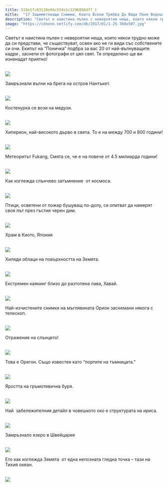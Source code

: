 ```yaml
---
title: 518e1fc63110e94c534e1c3296888df7_t
mitle:  "17 Зашеметяващи Снимки, Които Всеки Трябва Да Види Поне Веднъж в Живота Си!"
description: "Светът е наистина пълен с невероятни неща, които някои трудно може да си представи, че съществуват, освен ако не ги види със собствените си очи. Екипът на &qout;Поничка&qout; по"
image: "https://cdnone.netlify.com/db/2017/01/1-25-760x507.jpg"
---
```


 <p>Светът е наистина пълен с невероятни неща, които някои трудно може да си представи, че съществуват, освен ако не ги види със собствените си очи. Екипът на “Поничка” подбра за вас 20 от най-вълнуващите кадри , заснети от фотографи от цял свят. Те определено ще ви изненадат приятно!</p>      <p> <br/><img src="https://cdnone.netlify.com/db/2017/01/1-25-760x507.jpg"/><br/></p> <p>Замръзнали вълни на брега на остров Нантъкет.</p> <p> <br/><img src="https://cdnone.netlify.com/db/2017/01/2-23-760x570.jpg"/><br/></p>      <p>Костенурка се вози на медузи.</p> <p> <br/><img src="https://cdnone.netlify.com/db/2017/01/3-23-760x570.jpg"/><br/></p> <p>Хиперион, най-високото дърво в света. То е на между 700 и 800 години!</p> <p> <br/><img src="https://cdnone.netlify.com/db/2017/01/4-22-760x901.jpg"/><br/></p>      <p>Метеоритът Fukang, Смята се, че е на повече от 4.5 милиарда години!</p> <p> <br/><img src="https://cdnone.netlify.com/db/2017/01/5-22-760x570.jpg"/><br/></p> <p>Как изглежда слънчево затъмнение  от космоса.</p> <p> <br/><img src="https://cdnone.netlify.com/db/2017/01/6-22-760x505.jpg"/><br/></p> <p>Птици, осветени от пожар бушуващ по-долу, се опитват да намерят своя път през гъстия черен дим.</p> <p> <br/><img src="https://cdnone.netlify.com/db/2017/01/7-22-760x506.jpg"/><br/></p>      <p>Храм в Киото, Япония</p> <p> <br/><img src="https://cdnone.netlify.com/db/2017/01/8-20-760x706.jpg"/><br/></p> <p>Хиляди облаци на повърхността на Земята.</p> <p> <br/><img src="https://cdnone.netlify.com/db/2017/01/9-18-760x427.jpg"/><br/></p>      <p>Екстремен каякинг близо до разтопена лава, Хавай.</p> <p> <br/><img src="https://cdnone.netlify.com/db/2017/01/10-19-760x1146.jpg"/><br/></p> <p>Най-изчистените снимки на мъглявината Орион заснемани някога с телескоп.</p> <p> <br/><img src="https://cdnone.netlify.com/db/2017/01/11-15-760x570.jpg"/><br/></p> <p>Отражение на слънцето!</p> <p> <br/><img src="https://cdnone.netlify.com/db/2017/01/12-14-760x518.jpg"/><br/></p> <p>Това е Орегон. Също известен като “портите на тъмницата.”</p> <p> <br/><img src="https://cdnone.netlify.com/db/2017/01/14-12-760x952.jpg"/><br/></p> <p>Яростта на гръмотевична буря.</p> <p> <br/><img src="https://cdnone.netlify.com/db/2017/01/15-12-760x704.jpg"/><br/></p> <p>Най  забележителния детайл в човешкото око е структурата на ириса.</p> <p> <br/><img src="https://cdnone.netlify.com/db/2017/01/16-11-760x500.jpg"/><br/></p> <p>Замръзнало езеро в Швейцария</p> <p> <br/><img src="https://cdnone.netlify.com/db/2017/01/18-7-760x339.jpg"/><br/></p> <p>Ето как изглежда Земята  от една непозната гледна точка – тази на Тихия океан.</p> <p> <br/><img src="https://cdnone.netlify.com/db/2017/07/Screen-Shot-2017-07-08-at-11.38.05-AM.png"/></p>       